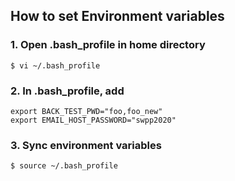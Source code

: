 ## How to set Environment variables

### 1. Open .bash_profile in home directory

```
$ vi ~/.bash_profile
```

### 2. In .bash_profile, add

```
export BACK_TEST_PWD="foo,foo_new"
export EMAIL_HOST_PASSWORD="swpp2020"
```

### 3. Sync environment variables

```
$ source ~/.bash_profile
```
